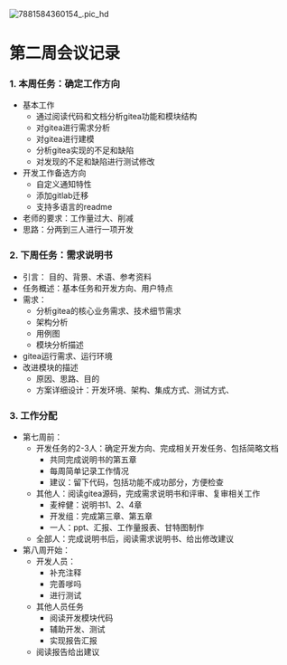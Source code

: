![7881584360154_.pic_hd](/assets/7881584360154_.pic_hd.jpg)

# 第二周会议记录
### 1. 本周任务：确定工作方向
* 基本工作
  * 通过阅读代码和文档分析gitea功能和模块结构
  * 对gitea进行需求分析
  * 对gitea进行建模
  * 分析gitea实现的不足和缺陷
  * 对发现的不足和缺陷进行测试修改
* 开发工作备选方向
  * 自定义通知特性
  * 添加gitlab迁移
  * 支持多语言的readme
* 老师的要求：工作量过大、削减
* 思路：分两到三人进行一项开发

### 2. 下周任务：需求说明书
* 引言： 目的、背景、术语、参考资料
* 任务概述：基本任务和开发方向、用户特点
* 需求：
  * 分析gitea的核心业务需求、技术细节需求
  * 架构分析
  * 用例图
  * 模块分析描述
* gitea运行需求、运行环境
* 改进模块的描述
  * 原因、思路、目的
  * 方案详细设计：开发环境、架构、集成方式、测试方式、

### 3. 工作分配
* 第七周前：
  * 开发任务的2-3人：确定开发方向、完成相关开发任务、包括简略文档
    * 共同完成说明书的第五章
    * 每周简单记录工作情况
    * 建议：留下代码，包括功能不成功部分，方便检查
  * 其他人：阅读gitea源码，完成需求说明书和评审、复审相关工作
    * 麦梓健：说明书1、2、4章
    * 开发组：完成第三章、第五章
    * 一人：ppt、汇报、工作量报表、甘特图制作
  * 全部人：完成说明书后，阅读需求说明书、给出修改建议
* 第八周开始：
  * 开发人员：
    * 补充注释
    * 完善嗲吗
    * 进行测试
  * 其他人员任务
    * 阅读开发模块代码
    * 辅助开发、测试
    * 实现报告汇报
  * 阅读报告给出建议
